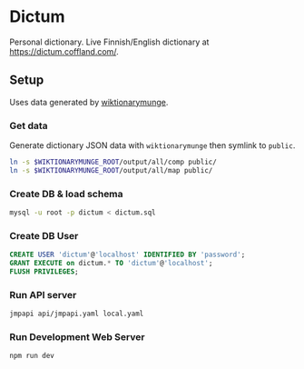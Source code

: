 # Dictum
Personal dictionary.  Live Finnish/English dictionary at https://dictum.coffland.com/.

## Setup

Uses data generated by [wiktionarymunge](https://github.com/CauldronDevelopmentLLC/wiktionarymunge).

### Get data

Generate dictionary JSON data with ``wiktionarymunge`` then symlink to ``public``.

```sh
ln -s $WIKTIONARYMUNGE_ROOT/output/all/comp public/
ln -s $WIKTIONARYMUNGE_ROOT/output/all/map public/
```

### Create DB & load schema

```sh
mysql -u root -p dictum < dictum.sql
```

### Create DB User

```sql
CREATE USER 'dictum'@'localhost' IDENTIFIED BY 'password';
GRANT EXECUTE on dictum.* TO 'dictum'@'localhost';
FLUSH PRIVILEGES;
```

### Run API server

```sh
jmpapi api/jmpapi.yaml local.yaml
```

### Run Development Web Server

```sh
npm run dev
```